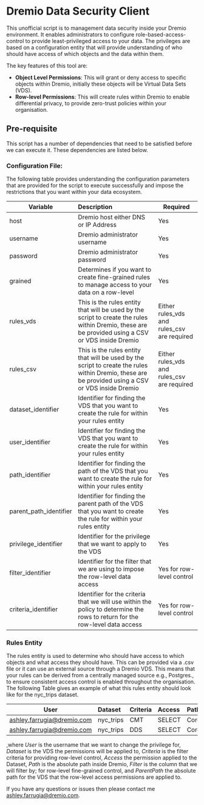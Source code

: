 Dremio Data Security Client
====
This unofficial script is to management data security inside your Dremio environment. It enables administrators to configure role-based-access-control to provide least-privileged access to your data. The privileges are based on a configuration entity that will provide understanding of who should have access of which objects and the data within them.

The key features of this tool are:

- **Object Level Permissions**: This will grant or deny access to specific objects within Dremio, initially these objects will be Virtual Data Sets (VDS).
- **Row-level Permissions**: This will create rules within Dremio to enable differential privacy, to provide zero-trust policies within your organisation.

## Pre-requisite
This script has a number of dependencies that need to be satisfied before we can execute it. These dependencies are listed below.

### Configuration File: 
The following table provides understanding the configuration parameters that are provided for the script to execute successfully and impose the restrictions that you want within your data ecosystem.

| Variable  	| Description  | Required 	|
|---	|:---	|	---|
| host 	| Dremio host either DNS or IP Address 	| Yes 	|
| username 	| Dremio administrator username 	| Yes 	|
| password 	| Dremio administrator password 	| Yes 	|
| grained 	| Determines if you want to create fine-grained rules to manage access to your data on a row-level 	| Yes 	|
| rules_vds 	| This is the rules entity that will be used by the script to create the rules within Dremio, these are be provided using a CSV or VDS inside Dremio 	| Either rules_vds and rules_csv are required	|
| rules_csv 	| This is the rules entity that will be used by the script to create the rules within Dremio, these are be provided using a CSV or VDS inside Dremio 	| Either rules_vds and rules_csv are required 	|
| dataset_identifier 	|  Identifier for finding the VDS that you want to create the rule for within your rules entity	| Yes 	|
| user_identifier 	| Identifier for finding the VDS that you want to create the rule for within your rules entity 	| Yes 	|
| path_identifier 	| Identifier for finding the path of the VDS that you want to create the rule for within your rules entity 	| Yes 	|
| parent_path_identifier 	| Identifier for finding the parent path of the VDS that you want to create the rule for within your rules entity 	| Yes 	|
| privilege_identifier 	| Identifier for the privilege that we want to apply to the VDS | Yes 	|
| filter_identifier 	| Identifier for the filter that we are using to impose the row-level data access 	|   Yes for row-level control |
| criteria_identifier 	| Identifier for the criteria that we will use within the policy to determine the rows to return for the row-level data access|   Yes for row-level control |

### Rules Entity
The rules entity is used to determine who should have access to which objects and what access they should have. This can be provided via a .csv file or it can use an external source through a Dremio VDS. This means that your rules can be derived from a centrally managed source e.g., Postgres., to ensure consistent access control is enabled throughout the organisation. The following Table gives an example of what this rules entity should look like for the nyc_trips dataset.

| User  	| Dataset  | Criteria 	| Access 	| Path 	| Filter 	| ParentPath 	|
|---	|:---	|:--- |:--- |:--- |:---|	---|
| ashley.farrugia@dremio.com  	| nyc_trips  | CMT 	|  SELECT 	|  CoreDataAccessLayer 	| vendor_id 	| BusinessDataAccessLayer 	|
| ashley.farrugia@dremio.com  	| nyc_trips  | DDS 	|  SELECT 	|  CoreDataAccessLayer 	| vendor_id 	| BusinessDataAccessLayer 	|

,where <i>User</i> is the username that we want to change the privilege for, <i>Dataset</i> is the VDS the permissions will be applied to, <i>Criteria</i> is the filter criteria for providing row-level control, <i>Access</i> the permission applied to the Dataset, <i>Path</i> is the absolute path inside Dremio</i>, <i>Filter</i> is the column that we will filter by; for row-level fine-grained control, and <i>ParentPath</i> the absolute path for the VDS that the row-level access permissions are applied to.


If you have any questions or issues then please contact me [ashley.farrugia@dremio.com](mailto:ashley.farrugia@dremio.com).
